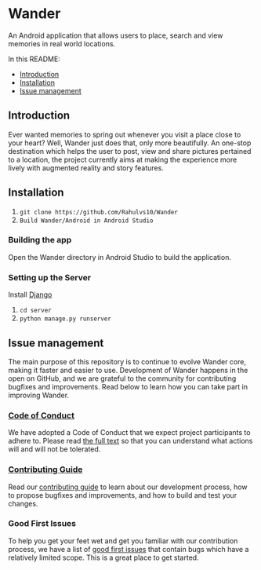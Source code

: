 # Wander
An Android application that allows users to place, search and view memories in real world locations.

In this README:

- [Introduction](#introduction)
- [Installation](#installation)
- [Issue management](#issue-management)

## Introduction

Ever wanted memories to spring out whenever you visit a place close to your heart? Well, Wander just does that, only more beautifully. An one-stop destination which helps the user to post, view and share pictures pertained to a location, the project currently aims at making the experience more lively with augmented reality and story features.

## Installation

1. `git clone https://github.com/Rahulvs10/Wander`
2. `Build Wander/Android in Android Studio`

### Building the app
Open the Wander directory in Android Studio to build the application.

### Setting up the Server
Install [Django](https://docs.djangoproject.com/en/2.2/topics/install/)

1. `cd server`
2. `python manage.py runserver`


## Issue management


The main purpose of this repository is to continue to evolve Wander core, making it faster and easier to use. Development of Wander happens in the open on GitHub, and we are grateful to the community for contributing bugfixes and improvements. Read below to learn how you can take part in improving Wander.

### [Code of Conduct](CODEOFCONDUCT.md)

We have adopted a Code of Conduct that we expect project participants to adhere to. Please read [the full text](CODEOFCONDUCT.md) so that you can understand what actions will and will not be tolerated.

### [Contributing Guide](CONTRIBUTING.md)

Read our [contributing guide](CONTRIBUTING.md) to learn about our development process, how to propose bugfixes and improvements, and how to build and test your changes.

### Good First Issues

To help you get your feet wet and get you familiar with our contribution process, we have a list of [good first issues](https://github.com/rahulvs10/Wander/labels/good%20first%20issue) that contain bugs which have a relatively limited scope. This is a great place to get started.

